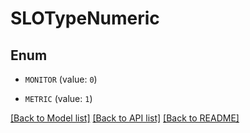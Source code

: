 # SLOTypeNumeric

## Enum


* `MONITOR` (value: `0`)

* `METRIC` (value: `1`)


[[Back to Model list]](../README.md#documentation-for-models) [[Back to API list]](../README.md#documentation-for-api-endpoints) [[Back to README]](../README.md)


